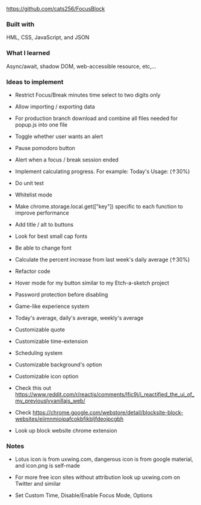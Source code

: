 https://github.com/cats256/FocusBlock

### Built with

HML, CSS, JavaScript, and JSON

### What I learned

Async/await, shadow DOM, web-accessible resource, etc,...

### Ideas to implement

- Restrict Focus/Break minutes time select to two digits only

- Allow importing / exporting data

- For production branch download and combine all files needed for popup.js into one file

- Toggle whether user wants an alert

- Pause pomodoro button

- Alert when a focus / break session ended

- Implement calculating progress. For example: Today's Usage: (↑30%)

- Do unit test

- Whitelist mode

- Make chrome.storage.local.get(["key"]) specific to each function to improve performance

- Add title / alt to buttons

- Look for best small cap fonts

- Be able to change font

- Calculate the percent increase from last week's daily average (↑30%)

- Refactor code

- Hover mode for my button similar to my Etch-a-sketch project

- Password protection before disabling

- Game-like experience system

- Today's average, daily's average, weekly's average

- Customizable quote

- Customizable time-extension

- Scheduling system

- Customizable background's option

- Customizable icon option

- Check this out https://www.reddit.com/r/reactjs/comments/lfic9j/i_reactified_the_ui_of_my_previouslyvanillajs_web/

- Check https://chrome.google.com/webstore/detail/blocksite-block-websites/eiimnmioipafcokbfikbljfdeojpcgbh

- Look up block website chrome extension

### Notes

- Lotus icon is from uxwing.com, dangerous icon is from google material, and icon.png is self-made

- For more free icon sites without attribution look up uxwing.com on Twitter and similar

- Set Custom Time, Disable/Enable Focus Mode, Options
